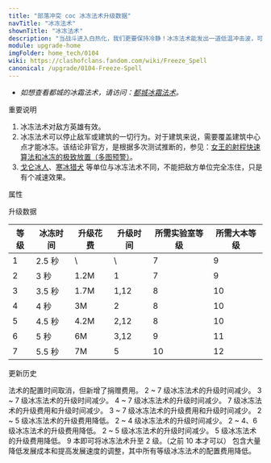 ```yaml
---
title: "部落冲突 coc 冰冻法术升级数据"
navTitle: "冰冻法术"
shownTitle: "冰冻法术"
description: "当战斗进入白热化，我们更要保持冷静！冰冻法术能发出一道低温冲击波，可以暂时冻结有效范围内的敌军部队和防御性建筑。"
module: upgrade-home
imgFolder: home_tech/0104
wiki: https://clashofclans.fandom.com/wiki/Freeze_Spell
canonical: /upgrade/0104-Freeze-Spell
---
```


- *如想查看都城的冰霜法术，请访问：[都城冰霜法术](/upgrade/2103-Frost-Spell)。*

<UnitInfo :folder="$frontmatter.imgFolder" imgSrc="Freeze_Spell.png" :imgAlt="$frontmatter.navTitle"
    description="当战斗进入白热化，我们更要保持冷静！<br>冰冻法术能发出一道低温冲击波，可以暂时冻结有效范围内的敌军部队和防御性建筑。"
    :isSmallImg="true" />

<SmallTitle>重要说明</SmallTitle>

1. 冰冻法术对敌方英雄有效。
2. 冰冻法术可以停止敌军或建筑的一切行为。对于建筑来说，需要覆盖建筑中心点才能冰冻。该结论非官方，是根据多次测试推断的，参见：[女王的射程快速算法和冰冻的极致放置（多图预警）](/p/598)。
3. [戈仑冰人](/upgrade/0087-Ice-Golem)、[寒冰猎犬](/upgrade/060a-Ice-Hound) 等单位与冰冻法术不同，不能把敌方单位完全冻住，只是有个减速效果。

<SmallTitle>属性</SmallTitle>

<UnitProperties>
    <UnitProperty pKey="作用半径" pValue="3.5 格" />
    <UnitProperty pKey="作用类型" pValue="停止敌方的移动和攻击" />
    <UnitProperty pKey="作用目标" pValue="所有敌方目标" />
    <UnitProperty pKey="占用的法术空间" pValue="1" />
    <UnitProperty pKey="所需法术工厂等级" pValue="4" />
    <UnitProperty pKey="所需大本等级" pValue="9" />
    <UnitProperty pKey="法术配置时间" pValue="无" trainingSystem="2025" />
    <UnitProperty pKey="捐赠费用" pValue="3,3,9000,Elixir" :isDonationCost="true" />
</UnitProperties>

<SmallTitle>升级数据</SmallTitle>

<script setup>
const tableExtraInfo = [
    {
        "column": 2,
        "type": "cost",
        "gpClass": "research",
        "icon": "Elixir"
    },
    {
        "column": 3,
        "type": "time",
        "gpClass": "research"
    }
];
</script>

<UnitTable :tableExtraInfo="tableExtraInfo">

| 等级 |  冰冻时间 | 升级花费| 升级时间 | 所需实验室等级 |所需大本等级|
| ---- |   ----   |  ----  |  ----   |      ----     |   ----    |
|   1  |  2.5 秒  |    \   |   \     |        7      |     9     |
|   2  |    3 秒  |  1.2M  |   1     |        7      |     9     |
|   3  |  3.5 秒  |  1.7M  |   1,12  |        8      |    10     |
|   4  |    4 秒  |    3M  |   2     |        8      |    10     |
|   5  |  4.5 秒  |  4.2M  |   2,12  |        8      |    10     |
|   6  |    5 秒  |    6M  |   3,12  |        9      |    11     |
|   7  |  5.5 秒  |    7M  |   5     |       10      |    12     |
</UnitTable>

<SmallTitle>更新历史</SmallTitle>

<Timeline>
    <TimelineItem date="2025/03/27">
        <TimelineRow>法术的配置时间取消，但新增了捐赠费用。</TimelineRow>
    </TimelineItem>
    <TimelineItem date="2025/03/24">
        <TimelineRow>2 ~ 7 级冰冻法术的升级时间减少。</TimelineRow>
    </TimelineItem>
    <TimelineItem date="2024/11/25">
        <TimelineRow>3 ~ 7 级冰冻法术的升级时间减少。</TimelineRow>
    </TimelineItem>
    <TimelineItem date="2023/12/12">
        <TimelineRow>4 ~ 7 级冰冻法术的升级时间减少。</TimelineRow>
    </TimelineItem>
    <TimelineItem date="2023/06/12">
        <TimelineRow>7 级冰冻法术的升级费用和升级时间减少。</TimelineRow>
    </TimelineItem>
    <TimelineItem date="2022/10/10">
        <TimelineRow>3 ~ 7 级冰冻法术的升级费用和升级时间减少。</TimelineRow>
    </TimelineItem>
    <TimelineItem date="2021/12/09">
        <TimelineRow>2 ~ 5 级冰冻法术的升级费用降低。</TimelineRow>
        <TimelineRow>2 ~ 4 级冰冻法术的升级时间减少。</TimelineRow>
    </TimelineItem>
    <TimelineItem date="2021/04/12">
        <TimelineRow>2 ~ 4、6 级冰冻法术的升级费用降低。</TimelineRow>
        <TimelineRow>2 ~ 5 级冰冻法术的升级时间减少。</TimelineRow>
    </TimelineItem>
    <TimelineItem date="2020/03/30">
        <TimelineRow>5 级冰冻法术的升级费用降低。</TimelineRow>
        <TimelineRow>9 本即可将冰冻法术升至 2 级。（之前 10 本才可以）</TimelineRow>
    </TimelineItem>
    <TimelineItem date="2019/04/02">
        <TimelineRow>包含大量降低发展成本和提高发展速度的调整，其中所有等级冰冻法术的配置费用降低。</TimelineRow>
    </TimelineItem>
    <TimelineItem :historyBottom="true" />
</Timeline>